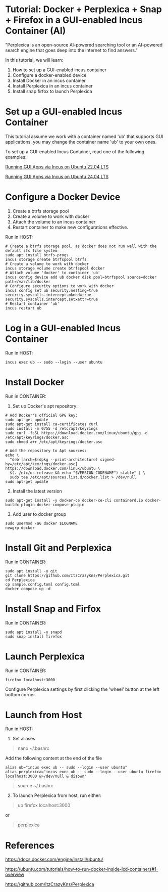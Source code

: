 # Tutorial: Docker + Perplexica + Snap + Firefox in a GUI-enabled Incus Container (AI)

"Perplexica is an open-source AI-powered searching tool or an AI-powered search engine that goes deep into the internet to find answers."

In this tutorial, we will learn:

1. How to set up a GUI-enabled incus container
2. Configure a docker-enabled device
3. Install Docker in an incus container
4. Install Perplexica in an incus container
5. Install snap firfox to launch Perplexica

# Set up a GUI-enabled Incus Container

This tutorial assume we work with a container named 'ub' that supports GUI applications. you may change the container name 'ub' to your own ones.

To set up a GUI-enabled Incus Container, read one of the following examples:

[Running GUI Apps via Incus on Ubuntu 22.04 LTS](https://github.com/eliranwong/incus_container_gui_setup/blob/main/ubuntu_22.04_LTS_tested.md)

[Running GUI Apps via Incus on Ubuntu 24.04 LTS](https://github.com/eliranwong/incus_container_gui_setup/blob/main/ubuntu_24.04_LTS_tested.md)

# Configure a Docker Device

1. Create a btrfs storage pool
2. Create a volume to work with docker
3. Attach the volume to an incus container
4. Restart container to make new configurations effective.

Run in HOST:

```
# Create a btrfs storage pool, as docker does not run well with the default zfs file system
sudo apt install btrfs-progs
incus storage create btrfspool btrfs
# Create a volume to work with docker
incus storage volume create btrfspool docker
# Attach volume 'docker' to container 'ub'
incus config device add ub docker disk pool=btrfspool source=docker path=/var/lib/docker
# Configure security options to work with docker
incus config set ub security.nesting=true security.syscalls.intercept.mknod=true security.syscalls.intercept.setxattr=true
# Restart container 'ub'
incus restart ub
```

# Log in a GUI-enabled Incus Container

Run in HOST:

```
incus exec ub -- sudo --login --user ubuntu
```

# Install Docker

Run in CONTAINER:

1. Set up Docker's apt repository:

```
# Add Docker's official GPG key:
sudo apt-get update
sudo apt-get install ca-certificates curl
sudo install -m 0755 -d /etc/apt/keyrings
sudo curl -fsSL https://download.docker.com/linux/ubuntu/gpg -o /etc/apt/keyrings/docker.asc
sudo chmod a+r /etc/apt/keyrings/docker.asc

# Add the repository to Apt sources:
echo \
  "deb [arch=$(dpkg --print-architecture) signed-by=/etc/apt/keyrings/docker.asc] https://download.docker.com/linux/ubuntu \
  $(. /etc/os-release && echo "$VERSION_CODENAME") stable" | \
  sudo tee /etc/apt/sources.list.d/docker.list > /dev/null
sudo apt-get update
```

2. Install the latest version

```
sudo apt-get install -y docker-ce docker-ce-cli containerd.io docker-buildx-plugin docker-compose-plugin
```

3. Add user to docker group

```
sudo usermod -aG docker $LOGNAME
newgrp docker
```

# Install Git and Perplexica

Run in CONTAINER:

```
sudo apt install -y git
git clone https://github.com/ItzCrazyKns/Perplexica.git
cd Perplexica
cp sample.config.toml config.toml
docker compose up -d
```

# Install Snap and Firfox

Run in CONTAINER:

```
sudo apt install -y snapd
sudo snap install firefox
```

# Launch Perplexica

Run in CONTAINER:

```
firefox localhost:3000
```

Configure Perplexica settings by first clicking the 'wheel' button at the left bottom corner.

# Launch from Host

Run in HOST:

1. Set aliases

> nano ~/.bashrc

Add the following content at the end of the file

```
alias ub="incus exec ub -- sudo --login --user ubuntu"
alias perplexica="incus exec ub -- sudo --login --user ubuntu firefox localhost:3000 &>/dev/null & disown"
```

> source ~/.bashrc

2. To launch Perplexica from host, run either:

> ub firefox localhost:3000

or

> perplexica

# References

https://docs.docker.com/engine/install/ubuntu/

https://ubuntu.com/tutorials/how-to-run-docker-inside-lxd-containers#1-overview

https://github.com/ItzCrazyKns/Perplexica